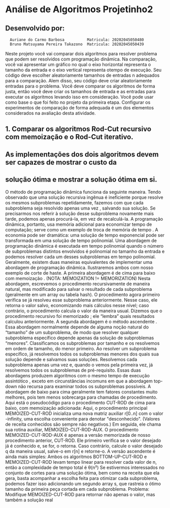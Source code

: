 # Análise de Algoritmos Projetinho2
   ## Desenvolvido por:
      Auriane do Carmo Barbosa          Matricula: 20202045050480
      Bruno Matsuyama Pereira Takazono  Matricula: 20202045050439


Neste projeto você vai comparar dois algoritmos para resolver problema que podem ser resolvidos com programação  dinâmica. Na comparação, você vai apresentar um gráfico no qual o eixo horizontal representa o tamanho da entrada e o eixo vertical representa otempo de execução.
Seu código deve escolher aleatoriamente tamanhos de entradas n adequados para a comparação. Alem disso, seu código deve criar aleatoriamente entradas para o problema.
Você deve comparar os algoritmos de forma justa, então você deve criar os tamanhos de entrada e as entradas para executar os algoritmos levando isso em consideração. Você pode usar como base o que foi feito no projeto da primeira etapa. Configurar os experimentos de comparação de forma adequada  é um dos elementos considerados na avaliação desta atividade.

## 1. Comparar os algoritmos Rod-Cut recursivo com memoização e o Rod-Cut iterativo.
## As implementações dos dois algoritmos devem ser capazes de mostrar o custo da
## solução  ótima e mostrar a solução ótima em si.


O método de programação dinâmica funciona da seguinte maneira. Tendo observado que uma solução recursiva ingênua é ineficiente porque resolve os mesmos subproblemas repetidamente, fazemos com que cada subproblema seja resolvido apenas uma vez , salvando sua solução. Se precisarmos nos referir à solução desse subproblema novamente mais tarde, podemos apenas procurá-la, em vez de recalculá-la. A programação dinâmica, portanto, usa memória adicional para economizar tempo de computação; serve como um exemplo de troca de memória de tempo . A economia pode ser dramática: uma solução de tempo exponencial pode ser transformada em uma solução de tempo polinomial. Uma abordagem de programação dinâmica é executada em tempo polinomial quando o número de subproblemas distintos envolvidos é polinomial no tamanho da entrada e podemos resolver cada um desses subproblemas em tempo polinomial.
Geralmente, existem duas maneiras equivalentes de implementar uma abordagem de programação dinâmica. Ilustraremos ambos com nosso exemplo de corte de haste.
A primeira abordagem é de cima para baixo com memoização . (NOTA: MEMOIZATION != MEMORIZATION) Nesta abordagem, escrevemos o procedimento recursivamente de maneira natural, mas modificado para salvar o resultado de cada subproblema (geralmente em um array ou tabela hash). O procedimento agora primeiro verifica se já resolveu esse subproblema anteriormente. Nesse caso, ele retorna o valor salvo, economizando mais cálculos nesse nível; caso contrário, o procedimento calcula o valor da maneira usual. Dizemos que o procedimento recursivo foi memorizado ; ele “lembra” quais resultados calculou anteriormente.
A segunda abordagem é o método ascendente . Essa abordagem normalmente depende de alguma noção natural do “tamanho” de um subproblema, de modo que resolver qualquer subproblema específico depende apenas da solução de subproblemas “menores”. Classificamos os subproblemas por tamanho e os resolvemos em ordem de tamanho, do menor primeiro. Ao resolver um subproblema específico, já resolvemos todos os subproblemas menores dos quais sua solução depende e salvamos suas soluções. Resolvemos cada subproblema apenas uma vez e, quando o vemos pela primeira vez, já resolvemos todos os subproblemas de pré-requisito.
Essas duas abordagens produzem algoritmos com o mesmo tempo de execução assintótico , exceto em circunstâncias incomuns em que a abordagem top-down não recursa para examinar todos os subproblemas possíveis. A abordagem de baixo para cima geralmente tem fatores constantes muito melhores, pois tem menos sobrecarga para chamadas de procedimento. Aqui está o pseudocódigo para o procedimento CUT-ROD de cima para baixo, com memoização adicionada:
Aqui, o procedimento principal MEMOIZED-CUT-ROD inicializa uma nova matriz auxiliar r[0..n] com o valor -infinity, uma escolha conveniente para denotar "desconhecido". (Valores de receita conhecidos são sempre não negativos.) Em seguida, ele chama sua rotina auxiliar, MEMOIZED-CUT-ROD-AUX.
O procedimento MEMOIZED-CUT-ROD-AUX é apenas a versão memorizada de nosso procedimento anterior, CUT-ROD. Ele primeiro verifica se o valor desejado já é conhecido e, se for, o retorna. Caso contrário, calcule o valor desejado q da maneira usual, salve-o em r[n] e retorne-o.
A versão ascendente é ainda mais simples:
Ambos os algoritmos BOTTOM-UP-CUT-ROD e MEMOIZED-CUT-ROD levam tempo linear para resolver cada valor de n, então a complexidade de tempo total é θ(n²)
Se estivermos interessados ​​no conjunto de cortes para uma solução ótima, bem como na receita que ela gera, basta acompanhar a escolha feita para otimizar cada subproblema, podemos fazer isso adicionando um segundo array s, que rastreia o ótimo tamanho da primeira peça cortada em cada subproblema.
Problema: Modifique MEMOIZED-CUT-ROD para retornar não apenas o valor, mas também a solução real




